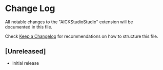 # Change Log

All notable changes to the "AICKStudioStudio" extension will be documented in this file.

Check [Keep a Changelog](http://keepachangelog.com/) for recommendations on how to structure this file.

## [Unreleased]

- Initial release